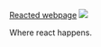 [Reacted webpage](https://archetypum.github.io/reacted) ![](https://travis-ci.org/archetypum/reacted.svg?branch=master)

Where react happens.
